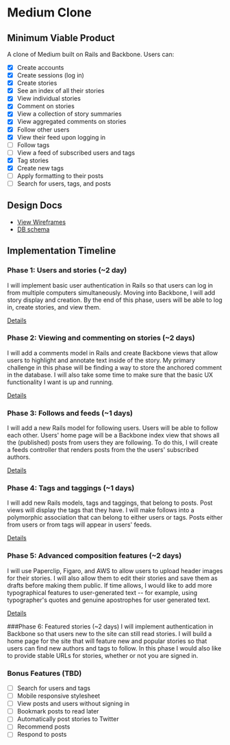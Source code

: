 # Medium Clone

## Minimum Viable Product
A clone of Medium built on Rails and Backbone. Users can:

- [x] Create accounts
- [x] Create sessions (log in)
- [x] Create stories
- [x] See an index of all their stories
- [x] View individual stories
- [x] Comment on stories
- [x] View a collection of story summaries
- [x] View aggregated comments on stories
- [x] Follow other users
- [x] View their feed upon logging in
- [ ] Follow tags
- [ ] View a feed of subscribed users and tags
- [x] Tag stories
- [x] Create new tags
- [ ] Apply formatting to their posts
- [ ] Search for users, tags, and posts

## Design Docs
* [View Wireframes][views]
* [DB schema][schema]

[views]: ./docs/views.md
[schema]: ./docs/schema.md

## Implementation Timeline

### Phase 1: Users and stories (~2 day)
I will implement basic user authentication in Rails so that users can log in from 
multiple computers simultaneously. Moving into Backbone, I will add story display 
and creation. By the end of this phase, users will be able to log in, create stories,
and view them.

[Details][phase-one]

### Phase 2: Viewing and commenting on stories (~2 days)
I will add a comments model in Rails and create Backbone views that allow
users to highlight and annotate text inside of the story. My primary challenge
in this phase will be finding a way to store the anchored comment in the database.
I will also take some time to make sure that the basic UX functionality I want
is up and running.

[Details][phase-two]

### Phase 3: Follows and feeds (~1 days)
I will add a new Rails model for following users. Users will be able to follow
each other. Users' home page will be a Backbone index view that shows all the
(published) posts from users they are following. To do this, I will create a
feeds controller that renders posts from the the users' subscribed authors.

[Details][phase-three]

### Phase 4: Tags and taggings (~1 days)
I will add new Rails models, tags and taggings, that belong to posts. Post views
will display the tags that they have. I will make follows into a polymorphic
association that can belong to either users or tags. Posts either from users or
from tags will appear in users' feeds.

[Details][phase-four]

### Phase 5: Advanced composition features (~2 days)
I will use Paperclip, Figaro, and AWS to allow users to upload header images for
their stories. I will also allow them to edit their stories and save them as drafts
before making them public. If time allows, I would like to add more typographical
features to user-generated text -- for example, using typographer's quotes and 
genuine apostrophes for user generated text.

[Details][phase-five]

###Phase 6: Featured stories (~2 days)
I will implement authentication in Backbone so that users new to the site can still
read stories. I will build a home page for the site that will feature new and popular
stories so that users can find new authors and tags to follow. In this phase I would
also like to provide stable URLs for stories, whether or not you are signed in.

### Bonus Features (TBD)
- [ ] Search for users and tags
- [ ] Mobile responsive stylesheet
- [ ] View posts and users without signing in
- [ ] Bookmark posts to read later
- [ ] Automatically post stories to Twitter
- [ ] Recommend posts
- [ ] Respond to posts

[phase-one]: ./docs/phases/phase1.md
[phase-two]: ./docs/phases/phase2.md
[phase-three]: ./docs/phases/phase3.md
[phase-four]: ./docs/phases/phase4.md
[phase-five]: ./docs/phases/phase5.md
